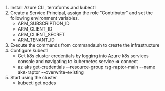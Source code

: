 1) Install Azure CLI, terraforms and kubectl
2) Create a Service Principal, assign the role "Contributor" and set the following environment variables.
    - ARM_SUBSCRIPTION_ID
    - ARM_CLIENT_ID
    - ARM_CLIENT_SECRET
    - ARM_TENANT_ID
3) Execute the commands from commands.sh to create the infrastructure
4) Configure kubectl
    - Get k8s cluster credentials by logging into Azure k8s services console and navigating to kubernetes service => connect
    - az aks get-credentials --resource-group rsg-raptor-main --name aks-raptor --overwrite-existing
5) Start using the cluster 
    - kubectl get nodes
